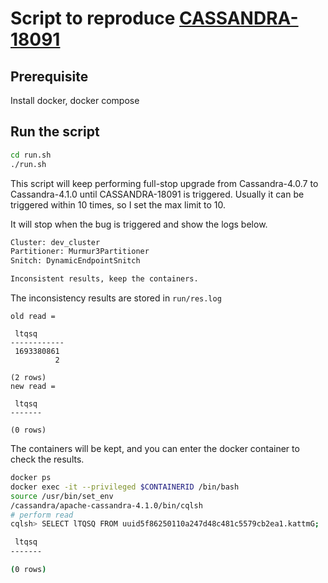 # Script to reproduce [CASSANDRA-18091](https://issues.apache.org/jira/browse/CASSANDRA-18091)


## Prerequisite
Install docker, docker compose


## Run the script
```bash
cd run.sh
./run.sh
```

This script will keep performing full-stop upgrade from Cassandra-4.0.7 to Cassandra-4.1.0 until CASSANDRA-18091 is triggered. Usually it can be triggered within 10 times, so I set the max limit to 10.

It will stop when the bug is triggered and show the logs below.
```bash
Cluster: dev_cluster
Partitioner: Murmur3Partitioner
Snitch: DynamicEndpointSnitch

Inconsistent results, keep the containers.
```

The inconsistency results are stored in `run/res.log`
```cqlsh
old read = 

 ltqsq
------------
 1693380861
          2

(2 rows)
new read = 

 ltqsq
-------

(0 rows)
```

The containers will be kept, and you can enter the docker container to check the results.

```bash
docker ps
docker exec -it --privileged $CONTAINERID /bin/bash
source /usr/bin/set_env
/cassandra/apache-cassandra-4.1.0/bin/cqlsh
# perform read
cqlsh> SELECT lTQSQ FROM uuid5f86250110a247d48c481c5579cb2ea1.kattmG;

 ltqsq
-------

(0 rows)
```

